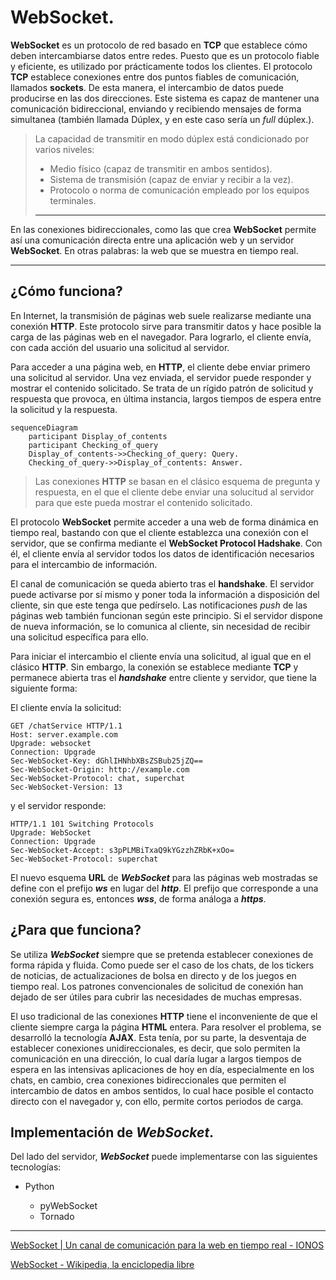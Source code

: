 # WebSocket.

__WebSocket__ es un protocolo de red basado en __TCP__ que establece cómo deben intercambiarse datos entre redes. Puesto que es un protocolo fiable y eficiente, es utilizado por prácticamente todos los clientes. El protocolo __TCP__ establece conexiones entre dos puntos fiables de comunicación, llamados __sockets__. De esta manera, el intercambio de datos puede producirse en las dos direcciones. Este sistema es capaz de mantener una comunicación bidireccional, enviando y recibiendo mensajes de forma simultanea (también llamada Dúplex, y en este caso sería un _full_ dúplex.).

> La capacidad de transmitir en modo dúplex está condicionado por varios niveles:
>
> - Medio físico (capaz de transmitir en ambos sentidos).
> - Sistema de transmisión (capaz de enviar y recibir a la vez).
> - Protocolo o norma de comunicación empleado por los equipos terminales.
>
> ---
>
> 

En las conexiones bidireccionales, como las que crea __WebSocket__ permite así una comunicación directa entre una aplicación web y un servidor __WebSocket__. En otras palabras: la web que se muestra en tiempo real.

---

## ¿Cómo funciona?

En Internet, la transmisión de páginas web suele realizarse mediante una conexión __HTTP__. Este protocolo sirve para transmitir datos y hace posible la carga de las páginas web en el navegador. Para lograrlo, el cliente envía, con cada acción del usuario una solicitud al servidor. 

Para acceder a una página web, en __HTTP__, el cliente debe enviar primero una solicitud al servidor. Una vez enviada, el servidor puede responder y mostrar el contenido solicitado. Se trata de un rígido patrón de solicitud y respuesta que provoca, en última instancia, largos tiempos de espera entre la solicitud y la respuesta. 

```mermaid
sequenceDiagram
    participant Display_of_contents
    participant Checking_of_query
    Display_of_contents->>Checking_of_query: Query.
    Checking_of_query->>Display_of_contents: Answer.
```

> Las conexiones __HTTP__ se basan en el clásico esquema de pregunta y respuesta, en el que el cliente debe enviar una solucitud al servidor para que este pueda mostrar el contenido solicitado.

El protocolo __WebSocket__ permite acceder a una web de forma dinámica en tiempo real, bastando con que el cliente establezca una conexión con el servidor, que se confirma mediante el __WebSocket Protocol Hadshake__. Con él, el cliente envía al servidor todos los datos de identificación necesarios para el intercambio de información.

El canal de comunicación se queda abierto tras el __handshake__. El servidor puede activarse por sí mismo y poner toda la información a disposición del cliente, sin que este tenga que pedírselo. Las notificaciones _push_ de las páginas web también funcionan según este principio. Si el servidor dispone de nueva información, se lo comunica al cliente, sin necesidad de recibir una solicitud específica para ello.

Para iniciar el intercambio el cliente envía una solicitud, al igual que en el clásico __HTTP__. Sin embargo, la conexión se establece mediante __TCP__ y permanece abierta tras el ___handshake___ entre cliente y servidor, que tiene la siguiente forma:

El cliente envía la solicitud:

```mixed
GET /chatService HTTP/1.1
Host: server.example.com
Upgrade: websocket
Connection: Upgrade
Sec-WebSocket-Key: dGhlIHNhbXBsZSBub25jZQ==
Sec-WebSocket-Origin: http://example.com
Sec-WebSocket-Protocol: chat, superchat
Sec-WebSocket-Version: 13
```

y el servidor responde:

```mixed
HTTP/1.1 101 Switching Protocols
Upgrade: WebSocket
Connection: Upgrade
Sec-WebSocket-Accept: s3pPLMBiTxaQ9kYGzzhZRbK+xOo=
Sec-WebSocket-Protocol: superchat
```

El nuevo esquema __URL__ de ___WebSocket___ para las páginas web mostradas se define con el prefijo ___ws___ en lugar del ___http___. El prefijo que corresponde a una conexión segura es, entonces ___wss___, de forma análoga a ___https___.

## ¿Para que funciona?

Se utiliza ___WebSocket___ siempre que se pretenda establecer conexiones de forma rápida y fluida. Como puede ser el caso de los chats, de los tickers de noticias, de actualizaciones de bolsa en directo y de los juegos en tiempo real. Los patrones convencionales de solicitud de conexión han dejado de ser útiles para cubrir las necesidades de muchas empresas.

El uso tradicional de las conexiones __HTTP__ tiene el inconveniente de que el cliente siempre carga la página __HTML__ entera. Para resolver el problema, se desarrolló la tecnología __AJAX__. Esta tenía, por su parte, la desventaja de establecer conexiones unidireccionales, es decir, que solo permiten la comunicación en una dirección, lo cual daría lugar a largos tiempos de espera en las intensivas aplicaciones de hoy en día, especialmente en los chats, en cambio, crea conexiones bidireccionales que permiten el intercambio de datos en ambos sentidos, lo cual hace posible el contacto directo con el navegador y, con ello, permite cortos periodos de carga.

## Implementación de ___WebSocket___.

Del lado del servidor, ___WebSocket___ puede implementarse con las siguientes tecnologías:

- Python

  - pyWebSocket
  - Tornado

  

---

[WebSocket | Un canal de comunicación para la web en tiempo real - IONOS](https://www.ionos.es/digitalguide/paginas-web/desarrollo-web/que-es-websocket/)

[WebSocket - Wikipedia, la enciclopedia libre](https://es.wikipedia.org/wiki/WebSocket)